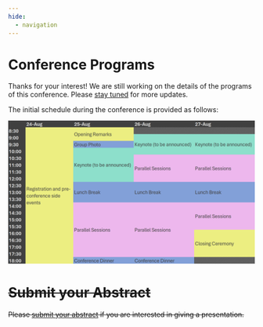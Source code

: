 ```yaml
---
hide:
  - navigation
---
```


# Conference Programs

Thanks for your interest! We are still working on the details of the programs of this conference. Please [stay tuned](../index.md#stay-updated) for more updates.

The initial schedule during the conference is provided as follows:

![1706704260146](image/index/1706704260146.png)

# <del>Submit your Abstract</del>

<del>Please [submit your abstract](Abstract.md) if you are interested in giving a presentation.</del>
